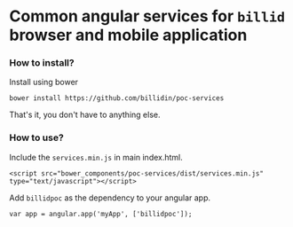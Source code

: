 # Common angular services for ```billid``` browser and mobile application

### How to install?

Install using bower
```
bower install https://github.com/billidin/poc-services
```
That's it, you don't have to anything else.

### How to use?
Include the ```services.min.js``` in main index.html.

```
<script src="bower_components/poc-services/dist/services.min.js" type="text/javascript"></script>
```

Add ```billidpoc``` as the dependency to your angular app.

```
var app = angular.app('myApp', ['billidpoc']);
```
